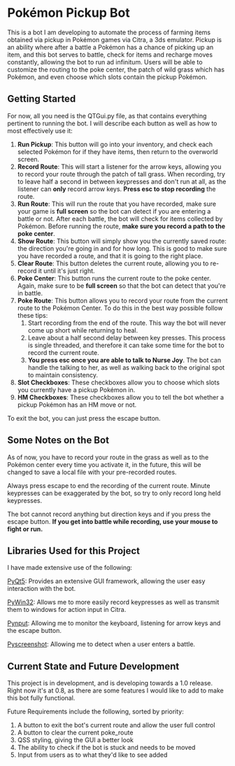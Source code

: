 # Pokémon Pickup Bot

This is a bot I am developing to automate the process of farming items obtained via pickup in Pokémon games via Citra, a 3ds emulator. Pickup is an ability where after a battle a Pokémon has a chance of picking up an item, and this bot serves to battle, check for items and recharge moves constantly, allowing the bot to run ad infinitum. Users will be able to customize the routing to the poke center, the patch of wild grass which has Pokémon, and even choose which slots contain the pickup Pokémon. 



## Getting Started

For now, all you need is the QTGui.py file, as that contains everything pertinent to running the bot. I will describe each button as well as how to most effectively use it:

1. **Run Pickup**: This button will go into your inventory, and check each selected Pokémon for if they have items, then return to the overworld screen.
2. **Record Route**: This will start a listener for the arrow keys, allowing you to record your route through the patch of tall grass. When recording, try to leave half a second in between keypresses and don't run at all, as the listener can **only** record arrow keys.  **Press esc to stop recording** the route.
3. **Run Route**: This will run the route that you have recorded, make sure your game is **full screen** so the bot can detect if you are entering a battle or not. After each battle, the bot will check for items collected by Pokémon. Before running the route, **make sure you record a path to the poke center**.
4. **Show Route**: This button will simply show you the currently saved route: the direction you're  going in and for how long. This is good to make sure you have recorded a route, and that it is going to the right place.
5. **Clear Route**: This button deletes the current route, allowing you to re-record it until it's just right.
6. **Poke Center**: This button runs the current route to the poke center. Again, make sure to be **full screen** so that the bot can detect that you're in battle.
7. **Poke Route**: This button allows you to record your route from the current route to the Pokémon Center. To do this in the best way possible follow these tips:
   1. Start recording from the end of the route. This way the bot will never come up short while returning to heal.
   2. Leave about a half second delay between key presses. This process is single threaded, and therefore it can take some time for the bot to record the current route. 
   3. **You press esc once you are able to talk to Nurse Joy**. The bot can handle the talking to her, as well as walking back to the original spot to maintain consistency. 
8. **Slot Checkboxes**: These checkboxes allow you to choose which slots you currently have a pickup Pokémon in.
9. **HM Checkboxes**: These checkboxes allow you to tell the bot whether a pickup Pokémon has an HM move or not.

To exit the bot, you can just press the escape button.



## Some Notes on the Bot

As of now, you have to record your route in the grass as well as to the Pokémon center every time you activate it, in the future, this will be changed to save a local file with your pre-recorded routes.

Always press escape to end the recording of the current route. Minute keypresses can be exaggerated by the bot, so try to only record long held keypresses.

The bot cannot record anything but direction keys and if you press the escape button. **If you get into battle while recording, use your mouse to fight or run.**



## Libraries Used for this Project

I have made extensive use of the following:

[PyQt5](https://riverbankcomputing.com/software/pyqt/intro): Provides an extensive GUI framework, allowing the user easy interaction with the bot.

[PyWin32](https://github.com/mhammond/pywin32): Allows me to more easily record keypresses as well as transmit them to windows for action input in Citra.

[Pynput](https://pypi.org/project/pynput/): Allowing me to monitor the keyboard, listening for arrow keys and the escape button.

[Pyscreenshot](https://pypi.org/project/pyscreenshot/): Allowing me to detect when a user enters a battle.



## Current State and Future Development

This project is in development, and is developing towards a 1.0 release. Right now it's at 0.8, as there are some features I would like to add to make this bot fully functional.

Future Requirements include the following, sorted by priority:

1. A button to exit the bot's current route and allow the user full control
2. A button to clear the current poke_route 
3. QSS styling, giving the GUI a better look 
4. The ability to check if the bot is stuck and needs to be moved
5. Input from users as to what they'd like to see added

